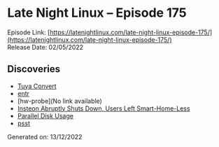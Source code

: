 # Late Night Linux – Episode 175
Episode Link: [https://latenightlinux.com/late-night-linux-episode-175/](https://latenightlinux.com/late-night-linux-episode-175/)  
Release Date: 02/05/2022
## Discoveries
* [Tuya Convert](https://github.com/ct-Open-Source/tuya-convert)
* [entr](https://github.com/eradman/entr)
* [hw-probe](No link available)
* [Insteon Abruptly Shuts Down, Users Left Smart-Home-Less](https://hackaday.com/2022/04/25/insteon-abruptly-shuts-down-users-left-smart-home-less/)
* [Parallel Disk Usage](https://github.com/KSXGitHub/parallel-disk-usage)
* [psst](https://github.com/jpochyla/psst)

Generated on: 13/12/2022